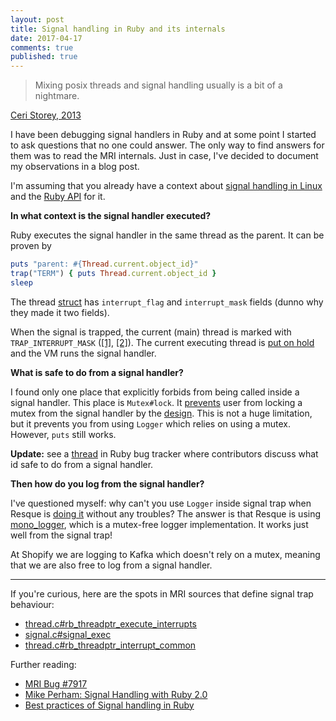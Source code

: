 ```yaml
---
layout: post
title: Signal handling in Ruby and its internals
date: 2017-04-17
comments: true
published: true
---
```


> Mixing posix threads and signal handling usually is a bit of a nightmare.

[Ceri Storey, 2013](http://www.mikeperham.com/2013/02/23/signal-handling-with-ruby/#comment-1663908584)

I have been debugging signal handlers in Ruby and at some point I started to ask questions that no one could answer.
The only way to find answers for them was to read the MRI internals. Just in case, I've decided to document my observations
in a blog post.

I'm assuming that you already have a context about [signal handling in Linux](http://www.alexonlinux.com/signal-handling-in-linux)
and the [Ruby API](http://ruby-doc.org/core-2.4.1/Signal.html) for it.

**In what context is the signal handler executed?**

Ruby executes the signal handler in the same thread as the parent. It can be proven by

```ruby
puts "parent: #{Thread.current.object_id}"
trap("TERM") { puts Thread.current.object_id }
sleep
```

The thread [struct](https://github.com/ruby/ruby/blob/cf6ec79b37a2efcd477ff76c480c570bcf17bf69/vm_core.h#L762-L763) has `interrupt_flag` and `interrupt_mask` fields (dunno why they made it two fields).

When the signal is trapped, the current (main) thread is marked with `TRAP_INTERRUPT_MASK` ([[1]](https://github.com/ruby/ruby/blob/cf6ec79b37a2efcd477ff76c480c570bcf17bf69/thread.c#L414), [[2]](https://github.com/ruby/ruby/blob/cf6ec79b37a2efcd477ff76c480c570bcf17bf69/signal.c#L982)). The current executing thread is [put on hold](https://github.com/ruby/ruby/blob/cf6ec79b37a2efcd477ff76c480c570bcf17bf69/signal.c#L982) and the VM runs the signal handler.

**What is safe to do from a signal handler?**

I found only one place that explicitly forbids from being called inside a signal handler. This place is `Mutex#lock`. It [prevents](https://github.com/ruby/ruby/blob/cf6ec79b37a2efcd477ff76c480c570bcf17bf69/thread_sync.c#L245) user from locking a mutex from the signal handler by the [design](https://bugs.ruby-lang.org/issues/7917). This is not a huge limitation, but it prevents you from using `Logger` which relies on using a mutex. However, `puts` still works.

**Update:** see a [thread](https://bugs.ruby-lang.org/issues/14222) in Ruby bug tracker where contributors discuss what id safe to do from a signal handler.

**Then how do you log from the signal handler?**

I've questioned myself: why can't you use `Logger` inside signal trap when Resque is [doing it](https://github.com/resque/resque/blob/master/lib/resque/worker.rb#L916) without any troubles? The answer is that Resque is using [mono_logger](https://github.com/steveklabnik/mono_logger), which is a mutex-free logger implementation. It works just well from the signal trap!

At Shopify we are logging to Kafka which doesn't rely on a mutex, meaning that we are also free to log from a signal handler.

***

If you're curious, here are the spots in MRI sources that define signal trap behaviour:

* [thread.c#rb_threadptr_execute_interrupts](https://github.com/ruby/ruby/blob/cf6ec79b37a2efcd477ff76c480c570bcf17bf69/thread.c#L2030)
* [signal.c#signal_exec](https://github.com/ruby/ruby/blob/cf6ec79b37a2efcd477ff76c480c570bcf17bf69/signal.c#L967)
* [thread.c#rb_threadptr_interrupt_common](https://github.com/ruby/ruby/blob/cf6ec79b37a2efcd477ff76c480c570bcf17bf69/thread.c#L410)

Further reading:

* [MRI Bug #7917](https://bugs.ruby-lang.org/issues/7917)
* [Mike Perham: Signal Handling with Ruby 2.0](http://www.mikeperham.com/2013/02/23/signal-handling-with-ruby/)
* [Best practices of Signal handling in Ruby](https://gist.github.com/mvidner/bf12a0b3c662ca6a5784)
